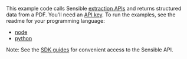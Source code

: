 This example code calls Sensible [extraction APIs](https://docs.sensible.so/reference#extract-data-from-a-document) and returns structured data from a PDF. You'll need an [API key](https://www.sensible.so/get-early-access). To run the examples, see the readme for your programming language: 

- [node](./node)
- [python](./python)

Note: See the [SDK guides](doc:sdk-guides) for convenient access to the Sensible API.